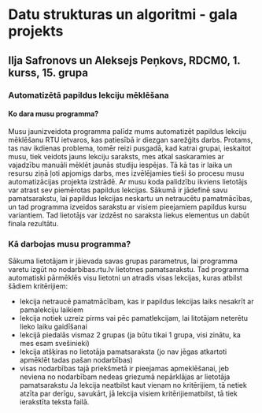 # Datu strukturas un algoritmi - gala projekts
## Ilja Safronovs un Aleksejs Peņkovs, RDCM0, 1. kurss, 15. grupa
### Automatizētā papildus lekciju mēklēšana
#### Ko dara musu programma?
Musu jaunizveidota programma palīdz mums automatizēt papildus lekciju mēklēšanu RTU ietvaros, kas patiesībā ir diezgan sarežģits darbs. Protams, tas nav ikdienas problema, tomēr reizi pusgadā, kad katrai grupai, ieskaitot musu, tiek veidots jauns lekciju saraksts, mes atkal saskaramies ar vajadzību manuāli mēklēt jaunās studiju iespējas. Tā kā tas ir laika un resursu ziņā ļoti apjomigs darbs, mes izvēlējamies tieši šo procesu musu automatizācijas projekta izstrādē.
Ar musu koda palidzību ikviens lietotājs var atrast sev piemērotas papildus lekcijas. Sākumā ir jādefinē savu pamatsarakstu, lai papildus lekcijas neskartu un netraucētu pamatmācības, un tad programma izveidos sarakstu ar visiem pieejamiem papildus kursu variantiem. Tad lietotājs var izdzēst no saraksta liekus elementus un dabūt finala rezultātu.
### Kā darbojas musu programma?
Sākuma lietotājam ir jāievada savas grupas parametrus, lai programma varetu izgūt no nodarbibas.rtu.lv lietotnes pamatsarakstu. Tad programma automatiski pārmēklēs visu lietotni un atradis visas lekcijas, kuras atbilst šādiem kritērijiem:
- lekcija netraucē pamatmācībam, kas ir papildus lekcijas laiks nesakrīt ar pamalekciju laikiem
- lekcija notiek uzreiz pirms vai pēc pamatlekcijam, lai litotājam neterētu lieko laiku gaidīšanai
- lekcijā piedalās vismaz 2 grupas (ja būtu tikai 1 grupa, visi zinātu, ka mes esam svešinieki)
- lekcija atšķiras no lietotāja pamatsaraksta (jo nav jēgas atkartoti apmēklēt tadas pašan nodarbības)
- visas nodarbības tajā priekšmetā ir pieejamas apmeklēšanai, jeb neviena no nodarbībam nedeas griezumā nepārklājas ar lietotāja pamatsarakstu
Ja lekcija neatbilst kaut vienam no kritērijiem, tā netiek atzīta par derīgu, savukārt, jā lekcija visiem kritērijiematbilst, tā tiek ierakstīta teksta failā.
